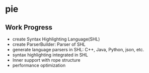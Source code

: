 # pie

## Work Progress

- create Syntax Highlighting Language(SHL)
- create ParserBuilder: Parser of SHL
- generate language parsers in SHL: C++, Java, Python, json, etc.
- syntax highlighting integrated in SHL
- Inner support with rope structure
- performance optimization
